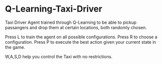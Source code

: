# Q-Learning-Taxi-Driver
Taxi Driver Agent trained through Q-Learning to be able to pickup passangers and drop them at certain locations, both randomly chosen.

Press L to train the agent on all possible configurations.
Press R to choose a configuration.
Press P to execute the best action given your current state in the game.

W,A,S,D help you control the Taxi with no restrictions.
